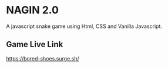 # NAGIN 2.0

A javascript snake game using Html, CSS and Vanilla Javascript.

## Game Live Link

https://bored-shoes.surge.sh/
